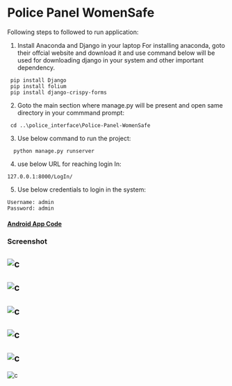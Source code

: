 # Police Panel WomenSafe

Following steps to followed to run application:

1. Install Anaconda and Django in your laptop
For installing anaconda, goto their offcial website and download it and use command below will be used for downloading django in your system and other important dependency.
```
 pip install Django 
 pip install folium
 pip install django-crispy-forms
```

2. Goto the main section where manage.py will be present and open same directory in your commmand prompt:
```
 cd ..\police_interface\Police-Panel-WomenSafe
```

3. Use below command to run the project:
```
  python manage.py runserver
```

4. use below URL for reaching login In:
```
127.0.0.1:8000/LogIn/
```

5. Use below credentials to login in the system:
```
Username: admin
Password: admin
```

#### [Android App Code](https://github.com/kazimsayed954/WomenSafe-App)

### Screenshot
![c](https://github.com/kazimsayed954/Police-Panel-WomenSafe/blob/master/ScreenShot/Home.PNG)
------

![c](https://github.com/kazimsayed954/Police-Panel-WomenSafe/blob/master/ScreenShot/LogIn.PNG)
------

![c](https://github.com/kazimsayed954/Police-Panel-WomenSafe/blob/master/ScreenShot/Table.PNG)
------

![c](https://github.com/kazimsayed954/Police-Panel-WomenSafe/blob/master/ScreenShot/DestinationLink.PNG)
------

![c](https://github.com/kazimsayed954/Police-Panel-WomenSafe/blob/master/ScreenShot/Before%20Analysis.PNG)
------

![c](https://github.com/kazimsayed954/Police-Panel-WomenSafe/blob/master/ScreenShot/After%20Analysis.PNG)


